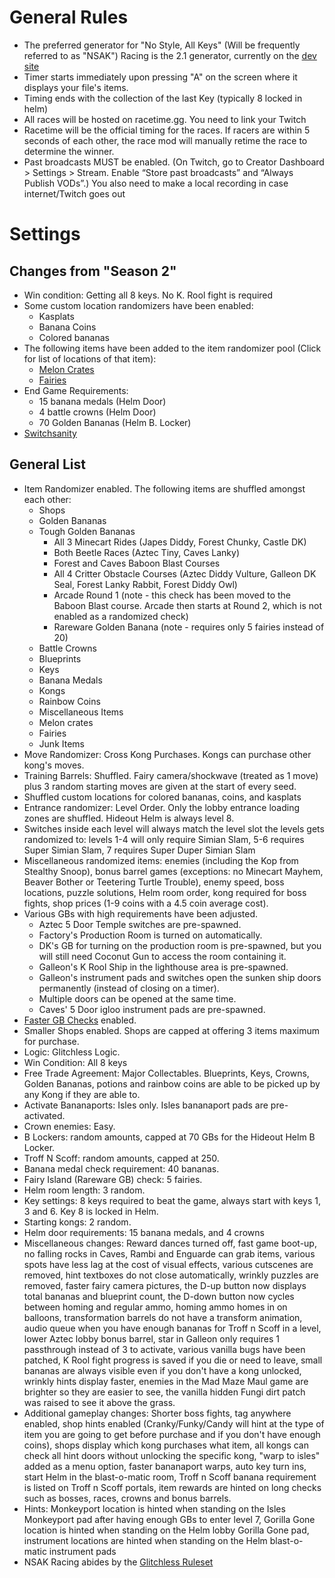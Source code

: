 # General Rules
- The preferred generator for "No Style, All Keys" (Will be frequently referred to as "NSAK") Racing is the 2.1 generator, currently on the [dev site](https://dev.dk64randomizer.com)
- Timer starts immediately upon pressing "A" on the screen where it displays your file's items.
- Timing ends with the collection of the last Key (typically 8 locked in helm)
- All races will be hosted on racetime.gg. You need to link your Twitch 
- Racetime will be the official timing for the races. If racers are within 5 seconds of each other, the race mod will manually retime the race to determine the winner. 
- Past broadcasts MUST be enabled. (On Twitch, go to Creator Dashboard > Settings > Stream. Enable “Store past broadcasts” and “Always Publish VODs”.) You also need to make a local recording in case internet/Twitch goes out 

# Settings
## Changes from "Season 2"
- Win condition: Getting all 8 keys. No K. Rool fight is required
- Some custom location randomizers have been enabled:
    - Kasplats
    - Banana Coins
    - Colored bananas
- The following items have been added to the item randomizer pool (Click for list of locations of that item):
    - [Melon Crates](./VanillaItemLocations.html#meloncrates)
    - [Fairies](./VanillaItemLocations.html#fairies)
- End Game Requirements:
    - 15 banana medals (Helm Door)
    - 4 battle crowns (Helm Door)
    - 70 Golden Bananas (Helm B. Locker)
- [Switchsanity](./SwitchsanitySwitches.html)

## General List
- Item Randomizer enabled. The following items are shuffled amongst each other:
    - Shops
    - Golden Bananas
    - Tough Golden Bananas
        - All 3 Minecart Rides (Japes Diddy, Forest Chunky, Castle DK)
        - Both Beetle Races (Aztec Tiny, Caves Lanky)
        - Forest and Caves Baboon Blast Courses
        - All 4 Critter Obstacle Courses (Aztec Diddy Vulture, Galleon DK Seal, Forest Lanky Rabbit, Forest Diddy Owl)
        - Arcade Round 1 (note - this check has been moved to the Baboon Blast course. Arcade then starts at Round 2, which is not enabled as a randomized check)
        - Rareware Golden Banana (note - requires only 5 fairies instead of 20)
    - Battle Crowns
    - Blueprints
    - Keys
    - Banana Medals
    - Kongs
    - Rainbow Coins
    - Miscellaneous Items
    - Melon crates
    - Fairies
    - Junk Items
- Move Randomizer: Cross Kong Purchases. Kongs can purchase other kong's moves.
- Training Barrels: Shuffled. Fairy camera/shockwave (treated as 1 move) plus 3 random starting moves are given at the start of every seed.
- Shuffled custom locations for colored bananas, coins, and kasplats
- Entrance randomizer: Level Order. Only the lobby entrance loading zones are shuffled. Hideout Helm is always level 8.
- Switches inside each level will always match the level slot the levels gets randomized to: levels 1-4 will only require Simian Slam, 5-6 requires Super Simian Slam, 7 requires Super Duper Simian Slam
- Miscellaneous randomized items: enemies (including the Kop from Stealthy Snoop), bonus barrel games (exceptions: no Minecart Mayhem, Beaver Bother or Teetering Turtle Trouble), enemy speed, boss locations, puzzle solutions, Helm room order, kong required for boss fights, shop prices (1-9 coins with a 4.5 coin average cost).
- Various GBs with high requirements have been adjusted.
    - Aztec 5 Door Temple switches are pre-spawned.
    - Factory's Production Room is turned on automatically.
    - DK's GB for turning on the production room is pre-spawned, but you will still need Coconut Gun to access the room containing it.
    - Galleon's K Rool Ship in the lighthouse area is pre-spawned.
    - Galleon's instrument pads and switches open the sunken ship doors permanently (instead of closing on a timer).
    - Multiple doors can be opened at the same time.
    - Caves' 5 Door igloo instrument pads are pre-spawned.
- [Faster GB Checks](https://github.com/2dos/DK64-Randomizer/wiki/Feature-Explanations#fast-golden-bananas) enabled.
- Smaller Shops enabled. Shops are capped at offering 3 items maximum for purchase.
- Logic: Glitchless Logic.
- Win Condition: All 8 keys
- Free Trade Agreement: Major Collectables. Blueprints, Keys, Crowns, Golden Bananas, potions and rainbow coins are able to be picked up by any Kong if they are able to.
- Activate Bananaports: Isles only. Isles bananaport pads are pre-activated.
- Crown enemies: Easy.
- B Lockers: random amounts, capped at 70 GBs for the Hideout Helm B Locker.
- Troff N Scoff: random amounts, capped at 250.
- Banana medal check requirement: 40 bananas.
- Fairy Island (Rareware GB) check: 5 fairies.
- Helm room length: 3 random.
- Key settings: 8 keys required to beat the game, always start with keys 1, 3 and 6. Key 8 is locked in Helm.
- Starting kongs: 2 random.
- Helm door requirements: 15 banana medals, and 4 crowns
- Miscellaneous changes: Reward dances turned off, fast game boot-up, no falling rocks in Caves, Rambi and Enguarde can grab items, various spots have less lag at the cost of visual effects, various cutscenes are removed, hint textboxes do not close automatically, wrinkly puzzles are removed, faster fairy camera pictures, the D-up button now displays total bananas and blueprint count, the D-down button now cycles between homing and regular ammo, homing ammo homes in on balloons, transformation barrels do not have a transform animation, audio queue when you have enough bananas for Troff n Scoff in a level, lower Aztec lobby bonus barrel, star in Galleon only requires 1 passthrough instead of 3 to activate, various vanilla bugs have been patched, K Rool fight progress is saved if you die or need to leave, small bananas are always visible even if you don't have a kong unlocked, wrinkly hints display faster, enemies in the Mad Maze Maul game are brighter so they are easier to see, the vanilla hidden Fungi dirt patch was raised to see it above the grass.
- Additional gameplay changes: Shorter boss fights, tag anywhere enabled, shop hints enabled (Cranky/Funky/Candy will hint at the type of item you are going to get before purchase and if you don't have enough coins), shops display which kong purchases what item, all kongs can check all hint doors without unlocking the specific kong, "warp to isles" added as a menu option, faster bananaport warps, auto key turn ins, start Helm in the blast-o-matic room, Troff n Scoff banana requirement is listed on Troff n Scoff portals, item rewards are hinted on long checks such as bosses, races, crowns and bonus barrels.
- Hints: Monkeyport location is hinted when standing on the Isles Monkeyport pad after having enough GBs to enter level 7, Gorilla Gone location is hinted when standing on the Helm lobby Gorilla Gone pad, instrument locations are hinted when standing on the Helm blast-o-matic instrument pads
- NSAK Racing abides by the [Glitchless Ruleset](./GlitchlessRuleset.html)
